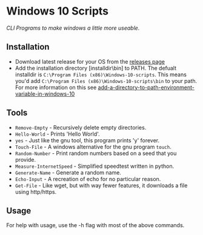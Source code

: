 <!--
Author: Aidan Neal <squidwardnose4507@gmail.com>
Maintainer: Aidan Neal 
Contact: https://discord.gg/8wBUFeGGYC (Discord)
License: (MIT)
-->

# Windows 10 Scripts

*CLI Programs to make windows a little more useable.*

## Installation

- Download latest release for your OS from the [releases page](https://github.com/El-Wumbus/windows-10-scripts/releases)
- Add the installation directory [installdir\bin] to PATH. The defualt installdir is `C:\Program Files (x86)\Windows-10-scripts`. This means you'd add `C:\Program Files (x86)\Windows-10-scripts\bin` to your path. For more information on this see [add-a-directory-to-path-environment-variable-in-windows-10](https://www.c-sharpcorner.com/article/add-a-directory-to-path-environment-variable-in-windows-10/)

## Tools

- `Remove-Empty` - Recursively delete empty directories.
- `Hello-World` - Prints 'Hello World'.
- `yes` - Just like the gnu tool, this program prints 'y' forever.
- `Touch-File` - A windows alternative for the gnu program `touch`.
- `Random-Number` - Print random numbers based on a seed that you provide.
- `Measure-InternetSpeed` - Simplified speedtest written in python.
- `Generate-Name` - Generate a random name.
- `Echo-Input` - A recreation of echo for no particular reason.
- `Get-File` - Like wget, but with way fewer features, it downloads a file using http/https.

## Usage

For help with usage, use the -h flag with most of the above commands.
